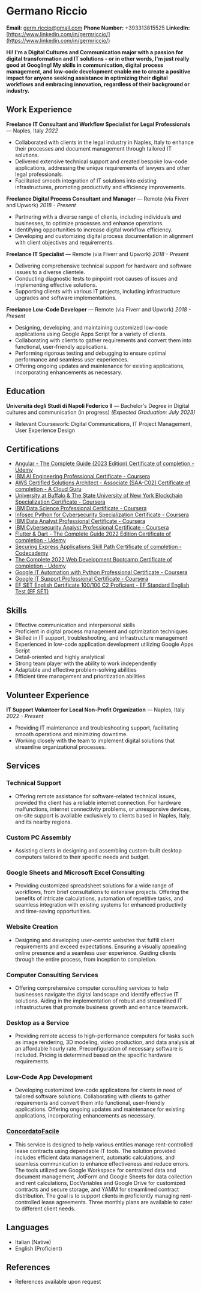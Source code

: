 # Germano Riccio

**Email:** germ.riccio@gmail.com
**Phone Number:** +393313815525
**LinkedIn:** [https://www.linkedin.com/in/germriccio/](https://www.linkedin.com/in/germriccio/)

**Hi! I'm a Digital Cultures and Communication major with a passion for digital transformation and IT solutions - or in other words, I'm just really good at Googling! My skills in communication, digital process management, and low-code development enable me to create a positive impact for anyone seeking assistance in optimizing their digital workflows and embracing innovation, regardless of their background or industry.**

## Work Experience

**Freelance IT Consultant and Workflow Specialist for Legal Professionals** — Naples, Italy
_2022_
- Collaborated with clients in the legal industry in Naples, Italy to enhance their processes and document management through tailored IT solutions.
- Delivered extensive technical support and created bespoke low-code applications, addressing the unique requirements of lawyers and other legal professionals.
- Facilitated smooth integration of IT solutions into existing infrastructures, promoting productivity and efficiency improvements.

**Freelance Digital Process Consultant and Manager** — Remote (via Fiverr and Upwork)
_2018 - Present_
- Partnering with a diverse range of clients, including individuals and businesses, to optimize processes and enhance operations.
- Identifying opportunities to increase digital workflow efficiency.
- Developing and customizing digital process documentation in alignment with client objectives and requirements.

**Freelance IT Specialist** — Remote (via Fiverr and Upwork)
_2018 - Present_
- Delivering comprehensive technical support for hardware and software issues to a diverse clientele.
- Conducting diagnostic tests to pinpoint root causes of issues and implementing effective solutions.
- Supporting clients with various IT projects, including infrastructure upgrades and software implementations.

**Freelance Low-Code Developer** — Remote (via Fiverr and Upwork)
_2018 - Present_
- Designing, developing, and maintaining customized low-code applications using Google Apps Script for a variety of clients.
- Collaborating with clients to gather requirements and convert them into functional, user-friendly applications.
- Performing rigorous testing and debugging to ensure optimal performance and seamless user experiences.
- Offering ongoing updates and maintenance for existing applications, incorporating enhancements as necessary.

## Education

**Università degli Studi di Napoli Federico II** — Bachelor's Degree in Digital cultures and communication (in progress)
_(Expected Graduation: July 2023)_
- Relevant Coursework: Digital Communications, IT Project Management, User Experience Design

## Certifications

- [Angular - The Complete Guide (2023 Edition) Certificate of completion - Udemy](https://www.udemy.com/certificate/UC-bb7aba1d-f717-49ca-81e6-9cab5c861c16/)
- [IBM AI Engineering Professional Certificate - Coursera](https://www.credly.com/badges/40d36ac5-31a2-4ce0-a3c0-b2ea91ff4b64)
- [AWS Certified Solutions Architect - Associate (SAA-C02) Certificate of completion - A Cloud Guru](https://verify.acloud.guru/3B2BBA418F79)
- [University at Buffalo & The State University of New York Blockchain Specialization Certificate - Coursera](https://coursera.org/verify/specialization/7RQG4Q277CA2)
- [IBM Data Science Professional Certificate - Coursera](https://www.credly.com/badges/41676071-2178-4f58-8db3-3622a90eecfd)
- [Infosec Python for Cybersecurity Specialization Certificate - Coursera](https://coursera.org/verify/specialization/3MEHP7XBU26B)
- [IBM Data Analyst Professional Certificate - Coursera](https://www.credly.com/badges/d7986998-a9ac-4adc-8b2d-cf1edeca2301)
- [IBM Cybersecurity Analyst Professional Certificate - Coursera](https://www.credly.com/badges/ba500085-e96c-4704-8b80-3d2062089151)
- [Flutter & Dart - The Complete Guide 2022 Edition Certificate of completion - Udemy](https://www.udemy.com/certificate/UC-ed7db95c-6040-4948-a04f-03b040e7380a/)
- [Securing Express Applications Skill Path Certificate of completion - Codecademy](https://www.codecademy.com/profiles/gerric/certificates/61427ba3ae2b35001106e73c)
- [The Complete 2022 Web Development Bootcamp Certificate of completion - Udemy](https://www.udemy.com/certificate/UC-250c1c0b-72ce-41ac-bdbc-da21e3e8ee85/)
- [Google IT Automation with Python Professional Certificate - Coursera](https://www.credly.com/badges/0d6aeb02-1078-4c7b-bdd5-57cc3c2c7d8d)
- [Google IT Support Professional Certificate - Coursera](https://www.credly.com/badges/bfa6f1a1-58a1-446a-9171-e4bc7a348a86)
- [EF SET English Certificate 100/100 C2 Proficient - EF Standard English Test (EF SET)](https://www.efset.org/cert/NeK5Ry)

## Skills

- Effective communication and interpersonal skills
- Proficient in digital process management and optimization techniques
- Skilled in IT support, troubleshooting, and infrastructure management
- Experienced in low-code application development utilizing Google Apps Script
- Detail-oriented and highly analytical
- Strong team player with the ability to work independently
- Adaptable and effective problem-solving abilities
- Efficient time management and prioritization abilities

## Volunteer Experience

**IT Support Volunteer for Local Non-Profit Organization** — Naples, Italy
_2022 - Present_
- Providing IT maintenance and troubleshooting support, facilitating smooth operations and minimizing downtime.
- Working closely with the team to implement digital solutions that streamline organizational processes.

## Services

### Technical Support
- Offering remote assistance for software-related technical issues, provided the client has a reliable internet connection. For hardware malfunctions, internet connectivity problems, or unresponsive devices, on-site support is available exclusively to clients based in Naples, Italy, and its nearby regions.

### Custom PC Assembly
- Assisting clients in designing and assembling custom-built desktop computers tailored to their specific needs and budget.

### Google Sheets and Microsoft Excel Consulting
- Providing customized spreadsheet solutions for a wide range of workflows, from brief consultations to extensive projects. Offering the benefits of intricate calculations, automation of repetitive tasks, and seamless integration with existing systems for enhanced productivity and time-saving opportunities.

### Website Creation
- Designing and developing user-centric websites that fulfill client requirements and exceed expectations. Ensuring a visually appealing online presence and a seamless user experience. Guiding clients through the entire process, from inception to completion.

### Computer Consulting Services
- Offering comprehensive computer consulting services to help businesses navigate the digital landscape and identify effective IT solutions. Aiding in the implementation of robust and streamlined IT infrastructures that promote business growth and enhance teamwork.

### Desktop as a Service
- Providing remote access to high-performance computers for tasks such as image rendering, 3D modeling, video production, and data analysis at an affordable hourly rate. Preconfiguration of necessary software is included. Pricing is determined based on the specific hardware requirements.

### Low-Code App Development
- Developing customized low-code applications for clients in need of tailored software solutions. Collaborating with clients to gather requirements and convert them into functional, user-friendly applications. Offering ongoing updates and maintenance for existing applications, incorporating enhancements as necessary.

### [ConcordatoFacile](https://concordatofacile.carrd.co/)
- This service is designed to help various entities manage rent-controlled lease contracts using dependable IT tools. The solution provided includes efficient data management, automatic calculations, and seamless communication to enhance effectiveness and reduce errors. The tools utilized are Google Workspace for centralized data and document management, JotForm and Google Sheets for data collection and rent calculations, DocVariables and Google Drive for customized contracts and secure storage, and YAMM for streamlined contract distribution. The goal is to support clients in proficiently managing rent-controlled lease agreements. Three monthly plans are available to cater to different client needs.

## Languages

- Italian (Native)
- English (Proficient)

## References

- References available upon request
